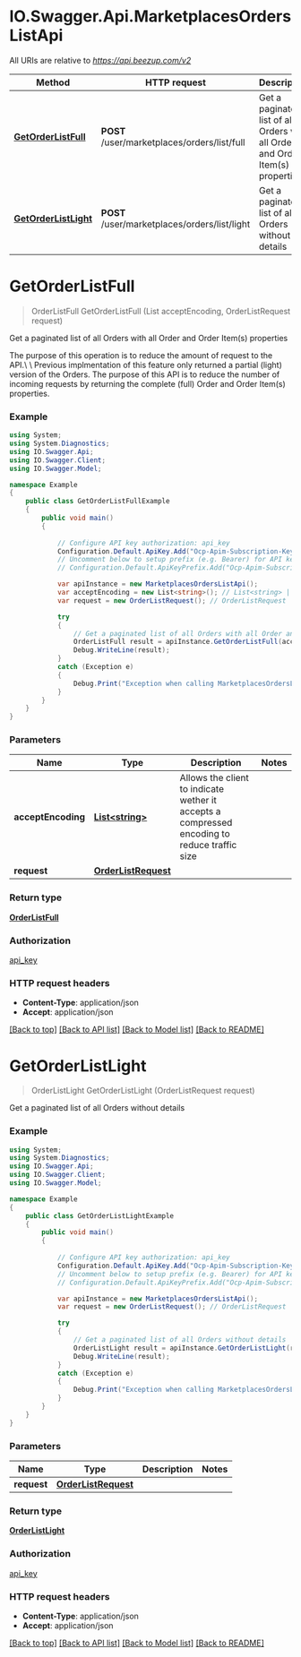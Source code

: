 # IO.Swagger.Api.MarketplacesOrdersListApi

All URIs are relative to *https://api.beezup.com/v2*

Method | HTTP request | Description
------------- | ------------- | -------------
[**GetOrderListFull**](MarketplacesOrdersListApi.md#getorderlistfull) | **POST** /user/marketplaces/orders/list/full | Get a paginated list of all Orders with all Order and Order Item(s) properties
[**GetOrderListLight**](MarketplacesOrdersListApi.md#getorderlistlight) | **POST** /user/marketplaces/orders/list/light | Get a paginated list of all Orders without details


<a name="getorderlistfull"></a>
# **GetOrderListFull**
> OrderListFull GetOrderListFull (List<string> acceptEncoding, OrderListRequest request)

Get a paginated list of all Orders with all Order and Order Item(s) properties

The purpose of this operation is to reduce the amount of request to the API.\\ \\ Previous implmentation of this feature only returned a partial (light) version of the Orders. The purpose of this API is to reduce the number of incoming requests by returning the complete (full) Order and Order Item(s) properties. 

### Example
```csharp
using System;
using System.Diagnostics;
using IO.Swagger.Api;
using IO.Swagger.Client;
using IO.Swagger.Model;

namespace Example
{
    public class GetOrderListFullExample
    {
        public void main()
        {
            
            // Configure API key authorization: api_key
            Configuration.Default.ApiKey.Add("Ocp-Apim-Subscription-Key", "YOUR_API_KEY");
            // Uncomment below to setup prefix (e.g. Bearer) for API key, if needed
            // Configuration.Default.ApiKeyPrefix.Add("Ocp-Apim-Subscription-Key", "Bearer");

            var apiInstance = new MarketplacesOrdersListApi();
            var acceptEncoding = new List<string>(); // List<string> | Allows the client to indicate wether it accepts a compressed encoding to reduce traffic size
            var request = new OrderListRequest(); // OrderListRequest | 

            try
            {
                // Get a paginated list of all Orders with all Order and Order Item(s) properties
                OrderListFull result = apiInstance.GetOrderListFull(acceptEncoding, request);
                Debug.WriteLine(result);
            }
            catch (Exception e)
            {
                Debug.Print("Exception when calling MarketplacesOrdersListApi.GetOrderListFull: " + e.Message );
            }
        }
    }
}
```

### Parameters

Name | Type | Description  | Notes
------------- | ------------- | ------------- | -------------
 **acceptEncoding** | [**List&lt;string&gt;**](string.md)| Allows the client to indicate wether it accepts a compressed encoding to reduce traffic size | 
 **request** | [**OrderListRequest**](OrderListRequest.md)|  | 

### Return type

[**OrderListFull**](OrderListFull.md)

### Authorization

[api_key](../README.md#api_key)

### HTTP request headers

 - **Content-Type**: application/json
 - **Accept**: application/json

[[Back to top]](#) [[Back to API list]](../README.md#documentation-for-api-endpoints) [[Back to Model list]](../README.md#documentation-for-models) [[Back to README]](../README.md)

<a name="getorderlistlight"></a>
# **GetOrderListLight**
> OrderListLight GetOrderListLight (OrderListRequest request)

Get a paginated list of all Orders without details

### Example
```csharp
using System;
using System.Diagnostics;
using IO.Swagger.Api;
using IO.Swagger.Client;
using IO.Swagger.Model;

namespace Example
{
    public class GetOrderListLightExample
    {
        public void main()
        {
            
            // Configure API key authorization: api_key
            Configuration.Default.ApiKey.Add("Ocp-Apim-Subscription-Key", "YOUR_API_KEY");
            // Uncomment below to setup prefix (e.g. Bearer) for API key, if needed
            // Configuration.Default.ApiKeyPrefix.Add("Ocp-Apim-Subscription-Key", "Bearer");

            var apiInstance = new MarketplacesOrdersListApi();
            var request = new OrderListRequest(); // OrderListRequest | 

            try
            {
                // Get a paginated list of all Orders without details
                OrderListLight result = apiInstance.GetOrderListLight(request);
                Debug.WriteLine(result);
            }
            catch (Exception e)
            {
                Debug.Print("Exception when calling MarketplacesOrdersListApi.GetOrderListLight: " + e.Message );
            }
        }
    }
}
```

### Parameters

Name | Type | Description  | Notes
------------- | ------------- | ------------- | -------------
 **request** | [**OrderListRequest**](OrderListRequest.md)|  | 

### Return type

[**OrderListLight**](OrderListLight.md)

### Authorization

[api_key](../README.md#api_key)

### HTTP request headers

 - **Content-Type**: application/json
 - **Accept**: application/json

[[Back to top]](#) [[Back to API list]](../README.md#documentation-for-api-endpoints) [[Back to Model list]](../README.md#documentation-for-models) [[Back to README]](../README.md)

